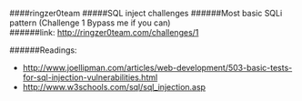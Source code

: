 ####ringzer0team
#####SQL inject challenges
######Most basic SQLi pattern (Challenge 1 Bypass me if you can)  
######link: http://ringzer0team.com/challenges/1




######Readings: 
* http://www.joellipman.com/articles/web-development/503-basic-tests-for-sql-injection-vulnerabilities.html
* http://www.w3schools.com/sql/sql_injection.asp
